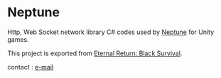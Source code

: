 # Neptune

Http, Web Socket network library C# codes used by [Neptune](http://neptunegames.co.kr/) for Unity games.

This project is exported from [Eternal Return: Black Survival](https://store.steampowered.com/app/1049590/Eternal_Return_Black_Survival/).

contact : [e-mail](mailto:nimbleneuron@pm.me)